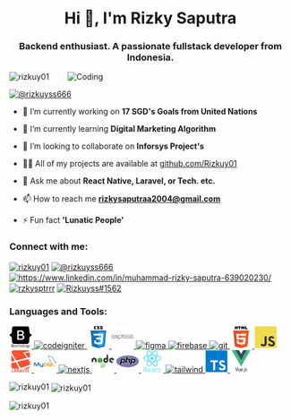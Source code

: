 <h1 align="center">Hi 👋, I'm Rizky Saputra</h1>
<h3 align="center">Backend enthusiast. A passionate fullstack developer from Indonesia.</h3>
<img align="right" alt="Coding" width="400" src="https://cdn.myportfolio.com/abb66555-9ff6-45d4-8c75-08339ffb7f51/490f180b-ae91-481d-b4d6-72420b7dcb00.gif?h=32c091c0c25e30f84c7d2da408199c14">

<p align="left"> <img src="https://komarev.com/ghpvc/?username=rizkuy01&label=Profile%20views&color=0e75b6&style=flat" alt="rizkuy01" /> </p>

<p align="left"> <a href="https://twitter.com/@rizkuyss666" target="blank"><img src="https://img.shields.io/twitter/follow/@rizkuyss666?logo=twitter&style=for-the-badge" alt="@rizkuyss666" /></a> </p>

- 🔭 I’m currently working on **17 SGD's Goals from United Nations**

- 🌱 I’m currently learning **Digital Marketing Algorithm**

- 👯 I’m looking to collaborate on **Inforsys Project's**

- 👨‍💻 All of my projects are available at [github.com/Rizkuy01](github.com/Rizkuy01)

- 💬 Ask me about **React Native, Laravel, or Tech. etc.**

- 📫 How to reach me **rizkysaputraa2004@gmail.com**

- ⚡ Fun fact **'Lunatic People'**

<h3 align="left">Connect with me:</h3>
<p align="left">
<a href="https://dev.to/rizkuy01" target="blank"><img align="center" src="https://raw.githubusercontent.com/rahuldkjain/github-profile-readme-generator/master/src/images/icons/Social/devto.svg" alt="rizkuy01" height="30" width="40" /></a>
<a href="https://twitter.com/@rizkuyss666" target="blank"><img align="center" src="https://raw.githubusercontent.com/rahuldkjain/github-profile-readme-generator/master/src/images/icons/Social/twitter.svg" alt="@rizkuyss666" height="30" width="40" /></a>
<a href="https://linkedin.com/in/https://www.linkedin.com/in/muhammad-rizky-saputra-639020230/" target="blank"><img align="center" src="https://raw.githubusercontent.com/rahuldkjain/github-profile-readme-generator/master/src/images/icons/Social/linked-in-alt.svg" alt="https://www.linkedin.com/in/muhammad-rizky-saputra-639020230/" height="30" width="40" /></a>
<a href="https://instagram.com/rzkysptrrr" target="blank"><img align="center" src="https://raw.githubusercontent.com/rahuldkjain/github-profile-readme-generator/master/src/images/icons/Social/instagram.svg" alt="rzkysptrrr" height="30" width="40" /></a>
<a href="https://discord.gg/Rizkuyss#1562" target="blank"><img align="center" src="https://raw.githubusercontent.com/rahuldkjain/github-profile-readme-generator/master/src/images/icons/Social/discord.svg" alt="Rizkuyss#1562" height="30" width="40" /></a>
</p>

<h3 align="left">Languages and Tools:</h3>
<p align="left"> <a href="https://getbootstrap.com" target="_blank" rel="noreferrer"> <img src="https://raw.githubusercontent.com/devicons/devicon/master/icons/bootstrap/bootstrap-plain-wordmark.svg" alt="bootstrap" width="40" height="40"/> </a> <a href="https://codeigniter.com" target="_blank" rel="noreferrer"> <img src="https://cdn.worldvectorlogo.com/logos/codeigniter.svg" alt="codeigniter" width="40" height="40"/> </a> <a href="https://www.w3schools.com/css/" target="_blank" rel="noreferrer"> <img src="https://raw.githubusercontent.com/devicons/devicon/master/icons/css3/css3-original-wordmark.svg" alt="css3" width="40" height="40"/> </a> <a href="https://expressjs.com" target="_blank" rel="noreferrer"> <img src="https://raw.githubusercontent.com/devicons/devicon/master/icons/express/express-original-wordmark.svg" alt="express" width="40" height="40"/> </a> <a href="https://www.figma.com/" target="_blank" rel="noreferrer"> <img src="https://www.vectorlogo.zone/logos/figma/figma-icon.svg" alt="figma" width="40" height="40"/> </a> <a href="https://firebase.google.com/" target="_blank" rel="noreferrer"> <img src="https://www.vectorlogo.zone/logos/firebase/firebase-icon.svg" alt="firebase" width="40" height="40"/> </a> <a href="https://git-scm.com/" target="_blank" rel="noreferrer"> <img src="https://www.vectorlogo.zone/logos/git-scm/git-scm-icon.svg" alt="git" width="40" height="40"/> </a> <a href="https://www.w3.org/html/" target="_blank" rel="noreferrer"> <img src="https://raw.githubusercontent.com/devicons/devicon/master/icons/html5/html5-original-wordmark.svg" alt="html5" width="40" height="40"/> </a> <a href="https://developer.mozilla.org/en-US/docs/Web/JavaScript" target="_blank" rel="noreferrer"> <img src="https://raw.githubusercontent.com/devicons/devicon/master/icons/javascript/javascript-original.svg" alt="javascript" width="40" height="40"/> </a> <a href="https://laravel.com/" target="_blank" rel="noreferrer"> <img src="https://raw.githubusercontent.com/devicons/devicon/master/icons/laravel/laravel-plain-wordmark.svg" alt="laravel" width="40" height="40"/> </a> <a href="https://www.mysql.com/" target="_blank" rel="noreferrer"> <img src="https://raw.githubusercontent.com/devicons/devicon/master/icons/mysql/mysql-original-wordmark.svg" alt="mysql" width="40" height="40"/> </a> <a href="https://nextjs.org/" target="_blank" rel="noreferrer"> <img src="https://cdn.worldvectorlogo.com/logos/nextjs-2.svg" alt="nextjs" width="40" height="40"/> </a> <a href="https://nodejs.org" target="_blank" rel="noreferrer"> <img src="https://raw.githubusercontent.com/devicons/devicon/master/icons/nodejs/nodejs-original-wordmark.svg" alt="nodejs" width="40" height="40"/> </a> <a href="https://www.php.net" target="_blank" rel="noreferrer"> <img src="https://raw.githubusercontent.com/devicons/devicon/master/icons/php/php-original.svg" alt="php" width="40" height="40"/> </a> <a href="https://reactjs.org/" target="_blank" rel="noreferrer"> <img src="https://raw.githubusercontent.com/devicons/devicon/master/icons/react/react-original-wordmark.svg" alt="react" width="40" height="40"/> </a> <a href="https://tailwindcss.com/" target="_blank" rel="noreferrer"> <img src="https://www.vectorlogo.zone/logos/tailwindcss/tailwindcss-icon.svg" alt="tailwind" width="40" height="40"/> </a> <a href="https://www.typescriptlang.org/" target="_blank" rel="noreferrer"> <img src="https://raw.githubusercontent.com/devicons/devicon/master/icons/typescript/typescript-original.svg" alt="typescript" width="40" height="40"/> </a> <a href="https://vuejs.org/" target="_blank" rel="noreferrer"> <img src="https://raw.githubusercontent.com/devicons/devicon/master/icons/vuejs/vuejs-original-wordmark.svg" alt="vuejs" width="40" height="40"/> </a> </p>

<p><img align="left" src="https://github-readme-stats.vercel.app/api/top-langs?username=rizkuy01&show_icons=true&title_color=00eeff&locale=en&layout=compact" alt="rizkuy01" /></p>

<p>&nbsp;<img align="center" src="https://github-readme-stats.vercel.app/api?username=rizkuy01&show_icons=true&locale=en" alt="rizkuy01" /></p>

<p><img align="center" src="https://github-readme-streak-stats.herokuapp.com/?user=rizkuy01&" alt="rizkuy01" /></p>
